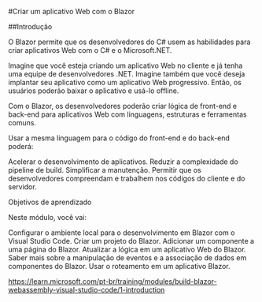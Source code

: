 #Criar um aplicativo Web com o Blazor

##Introdução

O Blazor permite que os desenvolvedores do C# usem as habilidades para criar aplicativos Web com o C# e o Microsoft.NET.

Imagine que você esteja criando um aplicativo Web no cliente e já tenha uma equipe de desenvolvedores .NET. Imagine também que você deseja implantar seu aplicativo como um aplicativo Web progressivo. Então, os usuários poderão baixar o aplicativo e usá-lo offline.

Com o Blazor, os desenvolvedores poderão criar lógica de front-end e back-end para aplicativos Web com linguagens, estruturas e ferramentas comuns.

Usar a mesma linguagem para o código do front-end e do back-end poderá:

Acelerar o desenvolvimento de aplicativos.
Reduzir a complexidade do pipeline de build.
Simplificar a manutenção.
Permitir que os desenvolvedores compreendam e trabalhem nos códigos do cliente e do servidor.

Objetivos de aprendizado

Neste módulo, você vai:

Configurar o ambiente local para o desenvolvimento em Blazor com o Visual Studio Code.
Criar um projeto do Blazor.
Adicionar um componente a uma página do Blazor.
Atualizar a lógica em um aplicativo Web do Blazor.
Saber mais sobre a manipulação de eventos e a associação de dados em componentes do Blazor.
Usar o roteamento em um aplicativo Blazor.

https://learn.microsoft.com/pt-br/training/modules/build-blazor-webassembly-visual-studio-code/1-introduction